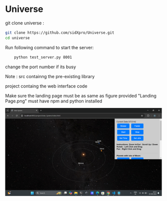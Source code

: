 # Universe

git clone universe :
```bash
git clone https://github.com/sidXpro/Universe.git
cd universe
```
Run following command to start the server:
```bash
	python test_server.py 8001
```

change the port number if its busy

Note : 
src containng the pre-existing library

project containg the web interface code

Make sure the landing page must be as same as figure provided "Landing Page.png"
must have npm and python installed

![Solar System Simulation](LandingPage.png)
